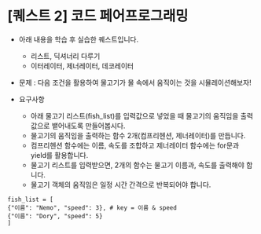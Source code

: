 # [퀘스트 2] 코드 페어프로그래밍
- 아래 내용을 학습 후 실습한 퀘스트입니다.
  - 리스트, 딕셔너리 다루기
  - 이터레이터, 제너레이터, 데코레이터

- 문제 : 다음 조건을 활용하여 물고기가 물 속에서 움직이는 것을 시뮬레이션해보자!

- 요구사항
  - 아래 물고기 리스트(fish_list)를 입력값으로 넣었을 때 물고기의 움직임을 출력값으로 뱉어내도록 만들어봅시다.
  - 물고기의 움직임을 출력하는 함수 2개(컴프리헨션, 제너레이터)를 만듭니다.
  - 컴프리헨션 함수에는 이름, 속도를 조합하고 제너레이터 함수에는 for문과 yield를 활용합니다.
  - 물고기 리스트를 입력받으면, 2개의 함수는 물고기 이름과, 속도를 출력해야 합니다.
  - 물고기 객체의 움직임은 일정 시간 간격으로 반복되어야 합니다.

```
fish_list = [
{"이름": "Nemo", "speed": 3}, # key = 이름 & speed
{"이름": "Dory", "speed": 5}
]
```

